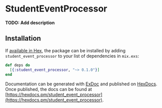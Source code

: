 # StudentEventProcessor

**TODO: Add description**

## Installation

If [available in Hex](https://hex.pm/docs/publish), the package can be installed
by adding `student_event_processor` to your list of dependencies in `mix.exs`:

```elixir
def deps do
  [{:student_event_processor, "~> 0.1.0"}]
end
```

Documentation can be generated with [ExDoc](https://github.com/elixir-lang/ex_doc)
and published on [HexDocs](https://hexdocs.pm). Once published, the docs can
be found at [https://hexdocs.pm/student_event_processor](https://hexdocs.pm/student_event_processor).

